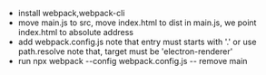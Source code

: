 - install webpack,webpack-cli
- move main.js to src, move index.html to dist
  in main.js, we point index.html to absolute address
- add webpack.config.js
   note that entry must starts with '.' or use path.resolve
   note that, target must be 'electron-renderer'
- run npx webpack --config webpack.config.js
-- remove main

